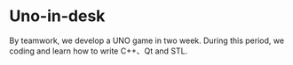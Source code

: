 # Uno-in-desk
By teamwork, we develop a UNO game in two week. During this period, we coding and learn how to write C++、Qt and STL.
